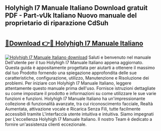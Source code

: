 ## Holyhigh I7 Manuale Italiano Download gratuit PDF - Part-vUk Italiano Nuovo manuale del proprietario di riparazione CdSuh

# <h2><a href="http://dfg9hv.blite.top/?on=Holyhigh+I7+Manuale+Italiano">🔗Download 👉🔴 Holyhigh I7 Manuale Italiano</a></h2>

[![Holyhigh I7 Manuale Italiano download](https://i.imgur.com/lujVjoI.png)](http://dfg9hv.blite.top/?on=Holyhigh+I7+Manuale+Italiano)
Saluti e benvenuto nel manuale Dell'utente per il tuo Holyhigh I7 Manuale Italiano appena aggiornato. Questa guida è appositamente progettata per aiutarti a ottenere il massimo dal tuo Prodotto fornendo una spiegazione approfondita delle sue caratteristiche, configurazione, utilizzo, Manutenzione e Risoluzione dei problemi. Per iniziare con Holyhigh I7 Manuale Italiano, leggere attentamente questo manuale prima dell'uso. Fornisce istruzioni dettagliate su come impostare il prodotto e informazioni su come utilizzare le sue varie funzioni e funzioni. Holyhigh I7 Manuale Italiano ha un'impressionante collezione di funzionalità avanzate, tra cui riconoscimento facciale, Realtà Aumentata, attivazione vocale e Ricarica Senza Fili, tutte facilmente accessibili tramite L'interfaccia utente intuitiva e intuitiva. Siamo impegnati per L'eccellenza Holyhigh I7 Manuale Italiano. Il nostro Team è dedicato a fornire un'assistenza clienti eccezionale.
